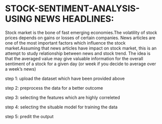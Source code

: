 # STOCK-SENTIMENT-ANALYSIS-USING NEWS HEADLINES:

Stock market is the bone of fast emerging economies.The volatility of stock prices depends on gains or losses of certain companies. News articles are one of the most important factors which influence the stock market.Assuming that news articles have impact on stock market, this is an attempt to study relationship between news and stock trend. The idea is that the averaged value may give valuable information for the overall sentiment of a stock for a given day (or week if you decide to average over a week’s news)

step 1: upload the dataset which have been provided above

step 2: preprocess the data for a better outcome

step 3: selecting the features which are highly correleted

step 4: selecting the situable model for training the data

step 5: predit the output
